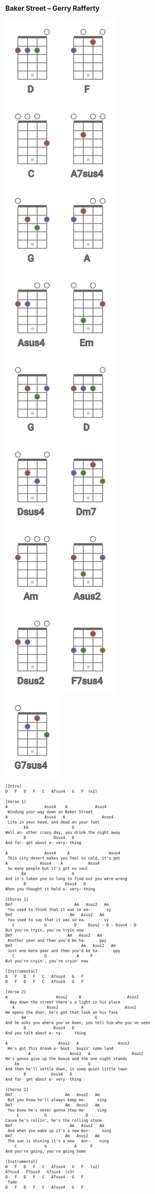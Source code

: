 ## Baker Street – Gerry Rafferty

![D][] ![F][] ![C][] ![A7sus4][] ![G][] ![A][] ![Asus4][] ![Em][] ![G][] ![D][] ![Dsus4][] ![Dm7][] ![Am][] ![Asus2][] ![Dsus2][] ![F7sus4][] ![G7sus4][]

```
[Intro]
D   F   D   F   C   A7sus4   G   F  (x2)

[Verse 1]
A                Asus4    A            Asus4
 Winding your way down on Baker Street
A                Asus4   A                Asus4
 Lite in your head, and dead on your feet
        Em                   G
Well an- other crazy day, you drink the night away
        D            Dsus4   D
And for- get about e- very- thing

A                Asus4     A                 Asus4
 This city desert makes you feel so cold, it's got
A              Asus4    A           Asus4
 So many people but it's got no soul
       Em                    G
And it's taken you so long to find out you were wrong
        D                 Dsus4   D
When you thought it held e- very- thing

[Chorus 1]
Dm7                           Am   Asus2   Am
 You used to think that it was so ea-       sy
Dm7                         Am   Asus2   Am
 You used to say that it was so ea-        sy
   C             G            D     Dsus2 - D - Dsus4 - D
But you're tryin, you're tryin now
Dm7                        Am   Asus2   Am
 Another year and then you'd be ha-      ppy
Dm7                              Am   Asus2   Am
 Just one more year and then you'd be ha-      ppy
   C             G             A     F
But you're cryin', you're cryin' now

[Instrumental]
D   F   D   F   C   A7sus4   G   F
D   F   D   F   C   A7sus4   G   F

[Verse 2]
A                     Asus2     A                    Asus2
  Way down the street there's a light in his place
   A              Asus2          A                  Asus2
He opens the door, he's got that look on his face
       Em                              G
And he asks you where you've been, you tell him who you've seen
        D            Dsus4   D
And you talk about a- ny-     thing
 
A                      Asus2   A                 Asus2
 He's got this dream a- bout   buyin' some land
          A                 Asus2   A                  Asus2
He's gonna give up the booze and the one night stands
    Em                              G
And then he'll settle down, in some quiet little town
        D           Dsus4   D
And for- get about e- very- thing

[Chorus 2]
Dm7                       Am   Asus2   Am
 But you know he'll always keep mo-     ving
Dm7                       Am   Asus2   Am
 You know he's never gonna stop mo-     ving
     C           G                 D
Cause he's rollin', he's the rolling stone
Dm7                         Am   Asus2   Am
 And when you wake up it's a new mor-     ning
Dm7                       Am   Asus2   Am
 The sun is shining it's a new   mor-    ning
    C            G            A      F
And you're going, you're going home

[Instrumental]
D   F   D   F   C   A7sus4   G   F   (x2)
A7sus4   F7sus4   G7sus4  (x3)
D   F   D   F   C   A7sus4   G   F
 fade
D   F   D   F   C   A7sus4   G   F
```


[D]: https://raw.githubusercontent.com/Capevace/ukulele-chords/main/svgs/D.svg
[F]: https://raw.githubusercontent.com/Capevace/ukulele-chords/main/svgs/F.svg
[C]: https://raw.githubusercontent.com/Capevace/ukulele-chords/main/svgs/C.svg
[A7sus4]: https://raw.githubusercontent.com/Capevace/ukulele-chords/main/svgs/A7sus4.svg
[G]: https://raw.githubusercontent.com/Capevace/ukulele-chords/main/svgs/G.svg
[A]: https://raw.githubusercontent.com/Capevace/ukulele-chords/main/svgs/A.svg
[Asus4]: https://raw.githubusercontent.com/Capevace/ukulele-chords/main/svgs/Asus4.svg
[Em]: https://raw.githubusercontent.com/Capevace/ukulele-chords/main/svgs/Em.svg
[Dsus4]: https://raw.githubusercontent.com/Capevace/ukulele-chords/main/svgs/Dsus4.svg
[Dm7]: https://raw.githubusercontent.com/Capevace/ukulele-chords/main/svgs/Dm7.svg
[Am]: https://raw.githubusercontent.com/Capevace/ukulele-chords/main/svgs/Am.svg
[Asus2]: https://raw.githubusercontent.com/Capevace/ukulele-chords/main/svgs/Asus2.svg
[Dsus2]: https://raw.githubusercontent.com/Capevace/ukulele-chords/main/svgs/Dsus2.svg
[F7sus4]: https://raw.githubusercontent.com/Capevace/ukulele-chords/main/svgs/F7sus4.svg
[G7sus4]: https://raw.githubusercontent.com/Capevace/ukulele-chords/main/svgs/G7sus4.svg